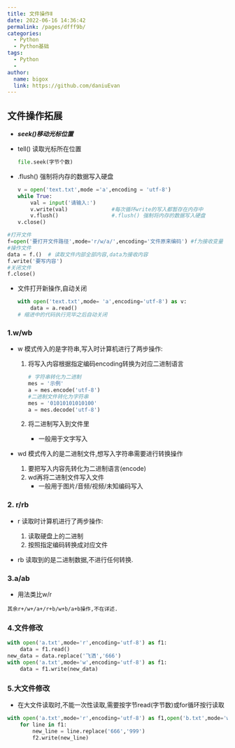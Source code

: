 ```yaml
---
title: 文件操作Ⅱ
date: 2022-06-16 14:36:42
permalink: /pages/dfff9b/
categories:
  - Python
  - Python基础
tags:
  - Python
  - 
author: 
  name: bigox
  link: https://github.com/daniuEvan
---
```

## 文件操作拓展

- ***seek()移动光标位置***

- tell() 读取光标所在位置

  ```python
  file.seek(字节个数)
  ```

- .flush() 强制将内存的数据写入硬盘

  ```python
  v = open('text.txt',mode ='a',encoding = 'utf-8')
  while True:
      val = input('请输入:')
      v.write(val)				#每次循环write的写入都暂存在内存中
      v.flush()					#.flush() 强制将内存的数据写入硬盘
  v.close()
  ```

```python
#打开文件
f=open('要打开文件路径',mode='r/w/a/',encoding='文件原来编码') #f为接收变量
#操作文件
data = f.()  # 读取文件内部全部内容,data为接收内容
f.write('要写内容')
#关闭文件
f.close()
```

- 文件打开新操作,自动关闭

  ```python
  with open('text.txt',mode= 'a',encoding='utf-8') as v:
      data = a.read()
  # 缩进中的代码执行完毕之后自动关闭
  ```

### 1.w/wb

- w 模式传入的是字符串,写入时计算机进行了两步操作:

  1. 将写入内容根据指定编码encoding转换为对应二进制语言

     ```python
     # 字符串转化为二进制
     mes = '示例'
     a = mes.encode('utf-8')
     #二进制文件转化为字符串
     mes = '01010101010100'
     a = mes.decode('utf-8')
     ```

  2. 将二进制写入到文件里

     - 一般用于文字写入

- wd 模式传入的是二进制文件,想写入字符串需要进行转换操作
  1. 要把写入内容先转化为二进制语言(encode)
  2. wd再将二进制文件写入文件
     - 一般用于图片/音频/视频/未知编码写入

### 2. r/rb

- r  读取时计算机进行了两步操作:
  1. 读取硬盘上的二进制
  2. 按照指定编码转换成对应文件

- rb  读取到的是二进制数据,不进行任何转换.

### 3.a/ab

- 用法类比w/r

```
其余r+/w+/a+/r+b/w+b/a+b操作,不在详述.
```

### 4.文件修改

```python
with open('a.txt',mode='r',encoding='utf-8') as f1:
    data = f1.read()
new_data = data.replace('飞洒','666')
with open('a.txt',mode='w',encoding='utf-8') as f1:
    data = f1.write(new_data)
```

### 5.大文件修改

- 在大文件读取时,不能一次性读取,需要按字节read(字节数)或for循环按行读取

```python
with open('a.txt',mode='r',encoding='utf-8') as f1,open('b.txt',mode='w',encoding='utf-8') as f2:	#打开文件a,b
    for line in f1:																				#按行取a的内容
        new_line = line.replace('666','999')													#修改内容
        f2.write(new_line)																		#修改后的写入b,完成修改
```